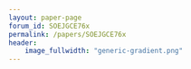 ```yaml
---
layout: paper-page
forum_id: SOEJGCE76x
permalink: /papers/SOEJGCE76x
header:
    image_fullwidth: "generic-gradient.png"
---
```

    